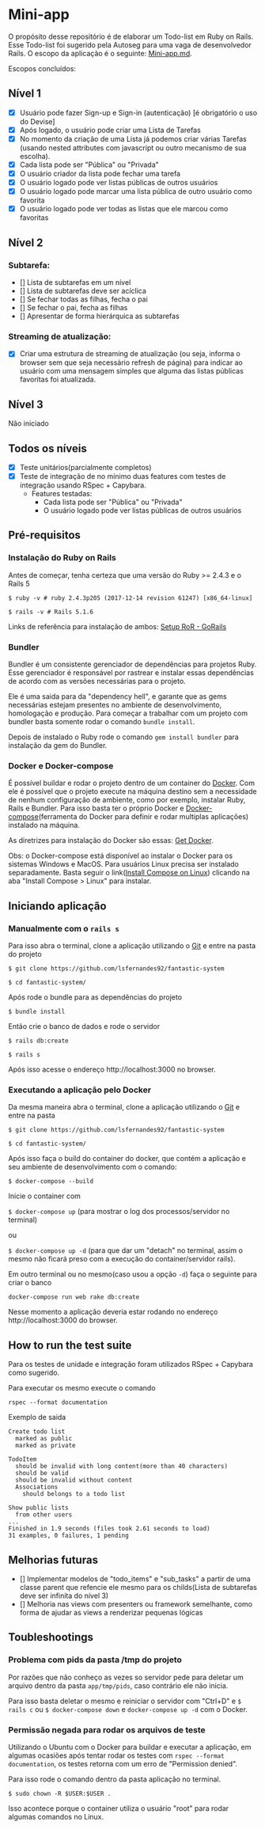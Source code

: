 # Mini-app

O propósito desse repositório é de elaborar um Todo-list em Ruby on Rails. Esse Todo-list foi sugerido pela Autoseg para uma vaga de desenvolvedor Rails. O escopo da aplicação é o seguinte: [Mini-app.md](https://gist.github.com/githubas/0bf0c0c03fb1d243310356e019d3ff6f).

Escopos concluídos:

## Nível 1
 - [x] Usuário pode fazer Sign-up e Sign-in (autenticação) [é obrigatório o uso do Devise]
 - [x] Após logado, o usuário pode criar uma Lista de Tarefas
 - [x] No momento da criação de uma Lista já podemos criar várias Tarefas (usando nested attributes com javascript ou outro mecanismo de sua escolha).
 - [x] Cada lista pode ser "Pública" ou "Privada"
 - [x] O usuário criador da lista pode fechar uma tarefa
 - [x] O usuário logado pode ver listas públicas de outros usuários
 - [x] O usuário logado pode marcar uma lista pública de outro usuário como favorita
 - [x] O usuário logado pode ver todas as listas que ele marcou como favoritas

## Nível 2
### Subtarefa:
 - [] Lista de subtarefas em um nível
 - [] Lista de subtarefas deve ser acíclica
 - [] Se fechar todas as filhas, fecha o pai
 - [] Se fechar o pai, fecha as filhas
 - [] Apresentar de forma hierárquica as subtarefas

### Streaming de atualização:
 - [x] Criar uma estrutura de streaming de atualização (ou seja, informa o browser sem que seja necessário refresh de página) para indicar ao usuário com uma mensagem simples que alguma das listas públicas favoritas foi atualizada.

## Nível 3
  Não iniciado

## Todos os níveis
  - [x] Teste unitários(parcialmente completos)
  - [x] Teste de integração de no mínimo duas features com testes de integração usando RSpec + Capybara.
    - Features testadas:
      - Cada lista pode ser "Pública" ou "Privada"
      - O usuário logado pode ver listas públicas de outros usuários

## Pré-requisitos

### Instalação do Ruby on Rails

Antes de começar, tenha certeza que uma versão do Ruby >= 2.4.3 e o Rails 5

`$ ruby -v # ruby 2.4.3p205 (2017-12-14 revision 61247) [x86_64-linux]`

`$ rails -v # Rails 5.1.6`

Links de referência para instalação de ambos: [Setup RoR - GoRails](https://gorails.com/setup/ubuntu/17.10)

### Bundler

Bundler é um consistente gerenciador de dependências para projetos Ruby. Esse gerenciador é responsável por rastrear e instalar essas dependências de acordo com as versões necessárias para o projeto.

Ele é uma saida para da "dependency hell", e garante que as gems necessárias estejam presentes no ambiente de desenvolvimento, homologação e produção.
Para começar a trabalhar com um projeto com bundler basta somente rodar o comando `bundle install`.

Depois de instalado o Ruby rode o comando `gem install bundler` para instalação da gem do Bundler.

### Docker e Docker-compose

É possível buildar e rodar o projeto dentro de um container do [Docker](https://www.docker.com/). Com ele é possível que o projeto execute na máquina destino sem a necessidade de nenhum configuração de ambiente, como por exemplo, instalar Ruby, Rails e Bundler. Para isso basta ter o próprio Docker e [Docker-compose](https://docs.docker.com/compose/)(ferramenta do Docker para definir e rodar multiplas aplicações) instalado na máquina.

As diretrizes para instalação do Docker são essas: [Get Docker](https://www.docker.com/get-docker).

Obs: o Docker-compose está disponível ao instalar o Docker para os sistemas Windows e MacOS. Para usuários Linux precisa ser instalado separadamente. Basta seguir o link([Install Compose on Linux](https://docs.docker.com/compose/install/#install-compose)) clicando na aba "Install Compose > Linux" para instalar.

## Iniciando aplicação

### Manualmente com o `rails s`

Para isso abra o terminal, clone a aplicação utilizando o [Git](https://git-scm.com/book/pt-br/v1/Primeiros-passos-Instalando-Git) e entre na pasta do projeto

`$ git clone https://github.com/lsfernandes92/fantastic-system`


`$ cd fantastic-system/`

Após rode o bundle para as dependências do projeto

`$ bundle install`

Então crie o banco de dados e rode o servidor

`$ rails db:create`

`$ rails s`

 Após isso acesse o endereço http://localhost:3000 no browser.

### Executando a aplicação pelo Docker

Da mesma maneira abra o terminal, clone a aplicação utilizando o [Git](https://git-scm.com/book/pt-br/v1/Primeiros-passos-Instalando-Git) e entre na pasta

`$ git clone https://github.com/lsfernandes92/fantastic-system`

`$ cd fantastic-system/`

Após isso faça o build do container do docker, que contém a aplicação e seu ambiente de desenvolvimento com o comando:

`$ docker-compose --build`


Inicie o container com

`$ docker-compose up` (para mostrar o log dos processos/servidor no terminal)

ou

`$ docker-compose up -d` (para que dar um "detach" no terminal, assim o mesmo não ficará preso com a execução do container/servidor rails).

Em outro terminal ou no mesmo(caso usou a opção `-d`) faça o seguinte para criar o banco

`docker-compose run web rake db:create`

Nesse momento a aplicação deveria estar rodando no endereço http://localhost:3000 do browser.

## How to run the test suite

Para os testes de unidade e integração foram utilizados RSpec + Capybara como sugerido.

Para executar os mesmo execute o comando

`rspec --format documentation`

Exemplo de saida

```
Create todo list
  marked as public
  marked as private

TodoItem
  should be invalid with long content(more than 40 characters)
  should be valid
  should be invalid without content
  Associations
    should belongs to a todo list

Show public lists
  from other users
...
Finished in 1.9 seconds (files took 2.61 seconds to load)
31 examples, 0 failures, 1 pending
```

## Melhorias futuras

  - [] Implementar modelos de "todo_items" e "sub_tasks" a partir de uma classe parent que refencie ele mesmo para os childs(Lista de subtarefas deve ser infinita do nível 3)
  - [] Melhoria nas views com presenters ou framework semelhante, como forma de ajudar as views a renderizar pequenas lógicas

## Toubleshootings

### Problema com pids da pasta /tmp do projeto

Por razões que não conheço as vezes so servidor pede para deletar um arquivo dentro da pasta `app/tmp/pids`, caso contrário ele não inicia.

Para isso basta deletar o mesmo e reiniciar o servidor com "Ctrl+D" e `$ rails c` ou `$ docker-compose down` e `docker-compose up -d` com o Docker.


### Permissão negada para rodar os arquivos de teste

Utilizando o Ubuntu com o Docker para buildar e executar a aplicação, em algumas ocasiões após tentar rodar os testes com `rspec --format documentation`, os testes retorna com um erro de "Permission denied".

Para isso rode o comando dentro da pasta aplicação no terminal.

`$ sudo chown -R $USER:$USER .`

Isso acontece porque o container utiliza o usuário "root" para rodar algumas comandos no Linux.
